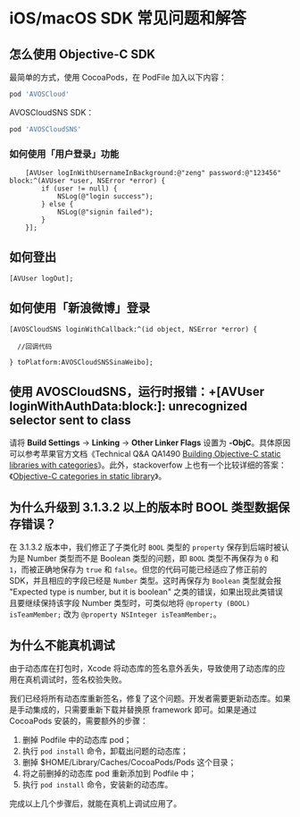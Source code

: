# iOS/macOS SDK 常见问题和解答


## 怎么使用 Objective-C SDK
最简单的方式，使用 CocoaPods，在 PodFile 加入以下内容：

```sh
pod 'AVOSCloud'
```

AVOSCloudSNS SDK：

```sh
pod 'AVOSCloudSNS'
```

### 如何使用「用户登录」功能

```objc
    [AVUser logInWithUsernameInBackground:@"zeng" password:@"123456" block:^(AVUser *user, NSError *error) {
        if (user != null) {
            NSLog(@"login success");
        } else {
            NSLog(@"signin failed");
        }
    }];

```

## 如何登出

```objc
[AVUser logOut];

```

## 如何使用「新浪微博」登录


```objc
[AVOSCloudSNS loginWithCallback:^(id object, NSError *error) {

  //回调代码

} toPlatform:AVOSCloudSNSSinaWeibo];

```

## 使用 AVOSCloudSNS，运行时报错：+[AVUser loginWithAuthData:block:]: unrecognized selector sent to class

请将 **Build Settings** -> **Linking** -> **Other Linker Flags** 设置为 **-ObjC**。具体原因可以参考苹果官方文档《Technical Q&A QA1490 [Building Objective-C static libraries with categories](https://developer.apple.com/library/mac/qa/qa1490/_index.html)》。此外，stackoverfow 上也有一个比较详细的答案：《[Objective-C categories in static library](http://stackoverflow.com/questions/2567498/objective-c-categories-in-static-library)》。


## 为什么升级到 3.1.3.2 以上的版本时 BOOL 类型数据保存错误？

在 3.1.3.2 版本中，我们修正了子类化时 `BOOL` 类型的 `property` 保存到后端时被认为是 Number 类型而不是 Boolean 类型的问题，即 `BOOL` 类型不再保存为 `0` 和 `1`，而被正确地保存为 `true` 和 `false`。但您的代码可能已经适应了修正前的 SDK，并且相应的字段已经是 `Number` 类型。这时再保存为 `Boolean` 类型就会报 "Expected type is number, but it is boolean" 之类的错误，如果出现此类错误且要继续保持该字段 Number 类型时，可类似地将 `@property (BOOL) isTeamMember;` 改为 `@property NSInteger isTeamMember;`。

## 为什么不能真机调试

由于动态库在打包时，Xcode 将动态库的签名意外丢失，导致使用了动态库的应用在真机调试时，签名校验失败。

我们已经将所有动态库重新签名，修复了这个问题。开发者需要更新动态库。如果是手动集成的，只需要重新下载并替换原 framework 即可。如果是通过 CocoaPods 安装的，需要额外的步骤：

1. 删掉 Podfile 中的动态库 pod；
2. 执行 `pod install` 命令，卸载出问题的动态库；
3. 删掉 $HOME/Library/Caches/CocoaPods/Pods 这个目录；
4. 将之前删掉的动态库 pod 重新添加到 Podfile 中；
5. 执行 `pod install` 命令，安装新的动态库。

完成以上几个步骤后，就能在真机上调试应用了。
